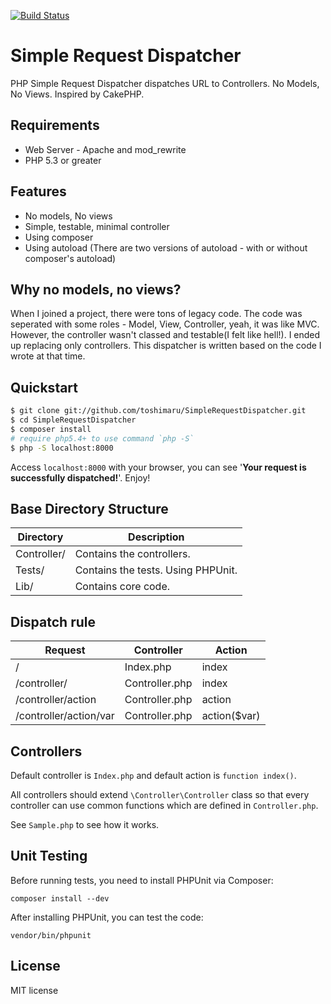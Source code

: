 [![Build Status](https://travis-ci.org/toshimaru/SimpleRequestDispatcher.png?branch=master)](https://travis-ci.org/toshimaru/SimpleRequestDispatcher)

Simple Request Dispatcher
=====
PHP Simple Request Dispatcher dispatches URL to Controllers. No Models, No Views. Inspired by CakePHP.

Requirements
-----
* Web Server - Apache and mod_rewrite
* PHP 5.3 or greater

Features
-----
* No models, No views
* Simple, testable, minimal controller
* Using composer
* Using autoload (There are two versions of autoload - with or without composer's autoload)

Why no models, no views?
-----
When I joined a project, there were tons of legacy code. The code was seperated with some roles - Model, View, Controller, yeah, it was like MVC. However, the controller wasn't classed and testable(I felt like hell!). I ended up replacing only controllers. This dispatcher is written based on the code I wrote at that time.

Quickstart
-----
```bash
$ git clone git://github.com/toshimaru/SimpleRequestDispatcher.git
$ cd SimpleRequestDispatcher
$ composer install
# require php5.4+ to use command `php -S`
$ php -S localhost:8000
```

Access `localhost:8000` with your browser, you can see '**Your request is successfully dispatched!**'. Enjoy!

Base Directory Structure
-----

| Directory   | Description         |
| ----------- | ------------------- |
| Controller/ | Contains the controllers.          |
| Tests/      | Contains the tests. Using PHPUnit. |
| Lib/        | Contains core code.                |

Dispatch rule
-----

| Request     | Controller       | Action        |
| ----------- | ---------------- | ------------- |
| /                  | Index.php      | index        |
| /controller/       | Controller.php | index        |
| /controller/action | Controller.php | action       |
| /controller/action/var | Controller.php | action($var)      |

Controllers
-----

Default controller is `Index.php` and default action is `function index()`.

All controllers should extend `\Controller\Controller` class so that every controller can use common functions which are defined in `Controller.php`.

See `Sample.php` to see how it works.

Unit Testing
-----
Before running tests, you need to install PHPUnit via Composer:

    composer install --dev

After installing PHPUnit, you can test the code:

    vendor/bin/phpunit

License
-----
MIT license
